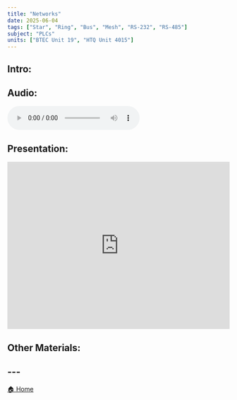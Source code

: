 ```yaml
---
title: "Networks"
date: 2025-06-04
tags: ["Star", "Ring", "Bus", "Mesh", "RS-232", "RS-485"]
subject: "PLCs"
units: ["BTEC Unit 19", "HTQ Unit 4015"]
---
```


## Intro:

## Audio:

<audio controls>
    <source src="https://EngineeringShare.github.io/engineering-hub/audio/Network Topologies and Standards.mp3" type="audio/mpeg">
    Your browser does not support the audio element.
</audio>

## Presentation:

<div style="position: relative; width: 100%; height: 0; padding-top: 75%;">
    <iframe src="https://EngineeringShare.github.io/engineering-hub/presentations/Networks.pdf" 
        style="position: absolute; top: 0; left: 0; width: 100%; height: 100%; border: none;">
    </iframe>
</div>

## Other Materials:

## ---

<a href="https://engineeringshare.github.io/engineering-hub">🏠 Home</a>
